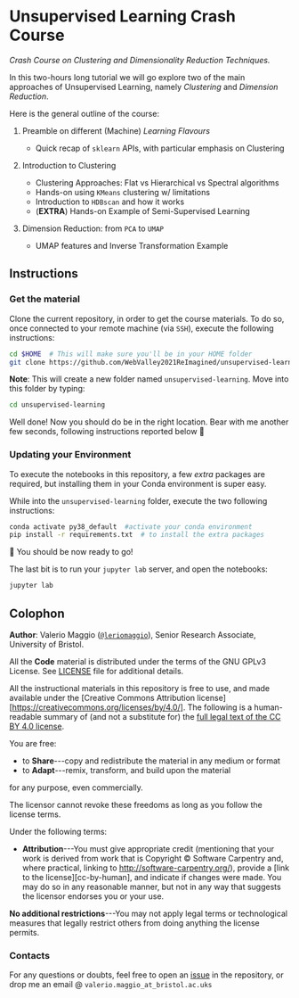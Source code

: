 # Unsupervised Learning Crash Course
_Crash Course on Clustering and Dimensionality Reduction Techniques._

In this two-hours long tutorial we will go explore two of the main approaches of Unsupervised Learning, namely _Clustering_ and _Dimension Reduction_. 

Here is the general outline of the course: 

1. Preamble on different (Machine) _Learning Flavours_
	- Quick recap of `sklearn` APIs, with particular emphasis on Clustering

2. Introduction to Clustering
	- Clustering Approaches: Flat vs Hierarchical vs Spectral algorithms
	- Hands-on using `KMeans` clustering w/ limitations
	- Introduction to `HDBscan` and how it works
	- (**EXTRA**) Hands-on Example of Semi-Supervised Learning


3. Dimension Reduction: from `PCA` to `UMAP`
	- UMAP features and Inverse Transformation Example 	


## Instructions

### Get the material

Clone the current repository, in order to get the course materials. To do so, once connected to your remote machine (via `SSH`), execute the following instructions:

```bash
cd $HOME  # This will make sure you'll be in your HOME folder
git clone https://github.com/WebValley2021ReImagined/unsupervised-learning.git
```

**Note**: This will create a new folder named `unsupervised-learning`. Move into this folder by typing:

```bash
cd unsupervised-learning
```

Well done! Now you should do be in the right location. Bear with me another few seconds, following instructions reported below 🙏

### Updating your Environment

To execute the notebooks in this repository, a few _extra_ packages are required, but installing them in your Conda environment is super easy. 

While into the `unsupervised-learning` folder, execute the two following instructions:

```bash
conda activate py38_default  #activate your conda environment
pip install -r requirements.txt  # to install the extra packages
```

🎉 You should be now ready to go!

The last bit is to run your `jupyter lab` server, and open the notebooks:

```bash
jupyter lab
```



## Colophon

**Author**: Valerio Maggio ([`@leriomaggio`](https://twitter.com/leriomaggio)), Senior Research Associate, University of Bristol. 

All the **Code** material is distributed under the terms of the GNU GPLv3 License. See [LICENSE](./LICENSE) file for additional details.

All the instructional materials in this repository is free to use, and made available under the [Creative Commons Attribution
license][https://creativecommons.org/licenses/by/4.0/]. The following is a human-readable summary of (and not a substitute for) the [full legal text of the CC BY 4.0
license](https://creativecommons.org/licenses/by/4.0/legalcode).

You are free:

* to **Share**---copy and redistribute the material in any medium or format
* to **Adapt**---remix, transform, and build upon the material

for any purpose, even commercially.

The licensor cannot revoke these freedoms as long as you follow the
license terms.

Under the following terms:

* **Attribution**---You must give appropriate credit (mentioning that
  your work is derived from work that is Copyright © Software
  Carpentry and, where practical, linking to
  http://software-carpentry.org/), provide a [link to the
  license][cc-by-human], and indicate if changes were made. You may do
  so in any reasonable manner, but not in any way that suggests the
  licensor endorses you or your use.

**No additional restrictions**---You may not apply legal terms or
technological measures that legally restrict others from doing
anything the license permits. 

### Contacts 

For any questions or doubts, feel free to open an [issue](https://github.com/WebValley2021ReImagined/unsupervised-learning/issues) in the repository, or drop me an email @ `valerio.maggio_at_bristol.ac.uks`

